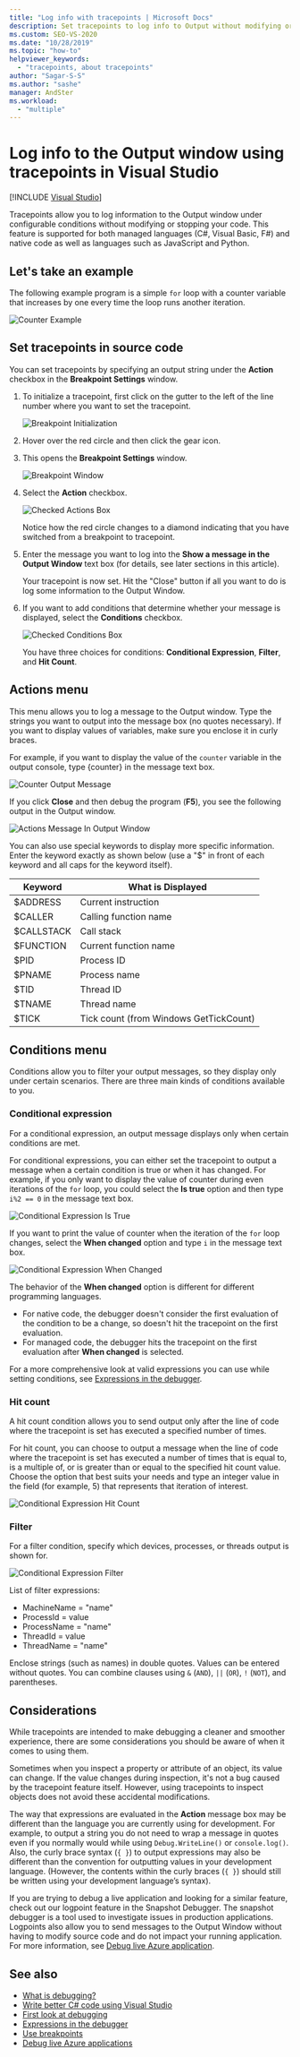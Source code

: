```yaml
---
title: "Log info with tracepoints | Microsoft Docs"
description: Set tracepoints to log info to Output without modifying or stopping your code. Just specify an output string under the Action checkbox in Breakpoint Settings.
ms.custom: SEO-VS-2020
ms.date: "10/28/2019"
ms.topic: "how-to"
helpviewer_keywords:
  - "tracepoints, about tracepoints"
author: "Sagar-S-S"
ms.author: "sashe"
manager: AndSter
ms.workload:
  - "multiple"
---
```

# Log info to the Output window using tracepoints in Visual Studio

 [!INCLUDE [Visual Studio](~/includes/applies-to-version/vs-not-mac.md)]

Tracepoints allow you to log information to the Output window under configurable conditions without modifying or stopping your
code. This feature is supported for both managed languages (C#, Visual Basic, F#) and native code as well as languages such as JavaScript and Python.

## Let&#39;s take an example

The following example program is a simple `for` loop with a counter variable that increases by one every time the loop runs another iteration.

![Counter Example](../debugger/media/counterexample.png "Counter Example")

## Set tracepoints in source code

You can set tracepoints by specifying an output string under the **Action** checkbox in the **Breakpoint Settings** window.

1. To initialize a tracepoint, first click on the gutter to the left of the line number where you want to set the tracepoint.

   ![Breakpoint Initialization](../debugger/media/breakpointinitialization.png "Breakpoint Initialization")

2. Hover over the red circle and then click the gear icon.
3. This opens the **Breakpoint Settings** window.

   ![Breakpoint Window](../debugger/media/breakpointwindow.png "Breakpoint Window")

4. Select the **Action** checkbox.

   ![Checked Actions Box](../debugger/media/checkedactionsbox.png "Checked Actions Box")

   Notice how the red circle changes to a diamond indicating that you have switched from a breakpoint to tracepoint.

5. Enter the message you want to log into the **Show a message in the Output Window** text box (for details, see later sections in this article).

   Your tracepoint is now set. Hit the &quot;Close&quot; button if all you want to do is log some information to the Output Window.

6. If you want to add conditions that determine whether your message is displayed, select the **Conditions** checkbox.

   ![Checked Conditions Box](../debugger/media/checkedconditionsbox.png "Checked Conditions Box")

   You have three choices for conditions: **Conditional Expression**, **Filter**, and **Hit Count**.

## Actions menu

This menu allows you to log a message to the Output window. Type the strings you want to output into the message box (no quotes necessary). If you want to display values of variables, make sure you enclose it in curly braces.

For example, if you want to display the value of the `counter` variable in the output console, type {counter} in the message text box.

![Counter Output Message](../debugger/media/counteroutputmessage.png "Counter Output Message")

If you click **Close** and then debug the program (**F5**), you see the following output in the Output window.

![Actions Message In Output Window](../debugger/media/actionsmessageinoutputwindow.png "Actions Message In Output Window")

You can also use special keywords to display more specific information. Enter the keyword exactly as shown below (use a "$" in front of each keyword and all caps for the keyword itself).

| Keyword | What is Displayed |
| --- | --- |
| $ADDRESS | Current instruction |
| $CALLER | Calling function name |
| $CALLSTACK | Call stack |
| $FUNCTION | Current function name |
| $PID | Process ID |
| $PNAME | Process name |
| $TID | Thread ID |
| $TNAME   | Thread name |
| $TICK | Tick count (from Windows GetTickCount) |

## Conditions menu

Conditions allow you to filter your output messages, so they display only under certain scenarios. There are three main kinds of conditions available to you.

### Conditional expression
For a conditional expression, an output message displays only when certain conditions are met.

For conditional expressions, you can either set the tracepoint to output a message when a certain condition is true or when it has changed. For example, if you only want to display the value of counter during even iterations of the `for` loop, you could select the **Is true** option and then type `i%2 == 0` in the message text box.

![Conditional Expression Is True](../debugger/media/conditionalexpressionistrue.png "Conditional Expression Is True")

If you want to print the value of counter when the iteration of the `for` loop changes, select the **When changed** option and type `i` in the message text box.

![Conditional Expression When Changed](../debugger/media/conditionalexpressionwhenchanged.png "Conditional Expression When Changed")

The behavior of the  **When changed**  option is different for different programming languages.

- For native code, the debugger doesn't consider the first evaluation of the condition to be a change, so doesn't hit the tracepoint on the first evaluation.
- For managed code, the debugger hits the tracepoint on the first evaluation after **When changed**  is selected.

For a more comprehensive look at valid expressions you can use while setting conditions, see [Expressions in the debugger](expressions-in-the-debugger.md).

### Hit count
A hit count condition allows you to send output only after the line of code where the tracepoint is set has executed a specified number of times.

For hit count, you can choose to output a message when the line of code where the tracepoint is set has executed a number of times that is equal to, is a multiple of, or is greater than or equal to the specified hit count value. Choose the option that best suits your needs and type an integer value in the field (for example, 5) that represents that iteration of interest.

![Conditional Expression Hit Count](../debugger/media/conditionalexpressionhitcount.png "Conditional Expression Hit Count")

### Filter
For a filter condition, specify which devices, processes, or threads output is shown for.

![Conditional Expression Filter](../debugger/media/conditionalexpressionfilter.png "Conditional Expression Filter")

List of filter expressions:

- MachineName = "name"
- ProcessId = value
- ProcessName = "name"
- ThreadId = value
- ThreadName = "name"

Enclose strings (such as names) in double quotes. Values can be entered without quotes. You can combine clauses using `&` (`AND`), `||` (`OR`), `!` (`NOT`), and parentheses.

## Considerations

While tracepoints are intended to make debugging a cleaner and smoother experience, there are some considerations you should be aware of when it comes to using them.

Sometimes when you inspect a property or attribute of an object, its value can change. If the value changes during inspection, it's not a bug caused by the tracepoint feature itself. However, using tracepoints to inspect objects does not avoid these accidental modifications.

The way that expressions are evaluated in the **Action** message box may be different than the language you are currently using for development. For example, to output a string you do not need to wrap a message in quotes even if you normally would while using `Debug.WriteLine()` or `console.log()`. Also, the curly brace syntax (`{ }`) to output expressions may also be different than the convention for outputting values in your development language. (However, the contents within the curly braces (`{ }`) should still be written using your development language’s syntax).

If you are trying to debug a live application and looking for a similar feature, check out our logpoint feature in the Snapshot Debugger. The snapshot debugger is a tool used to investigate issues in production applications. Logpoints also allow you to send messages to the Output Window without having to modify source code and do not impact your running application. For more information, see [Debug live Azure application](../debugger/debug-live-azure-applications.md).

## See also

- [What is debugging?](../debugger/what-is-debugging.md)
- [Write better C# code using Visual Studio](../debugger/write-better-code-with-visual-studio.md)
- [First look at debugging](../debugger/debugger-feature-tour.md)
- [Expressions in the debugger](expressions-in-the-debugger.md)
- [Use breakpoints](../debugger/using-breakpoints.md)
- [Debug live Azure applications](../debugger/debug-live-azure-applications.md)
